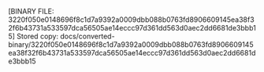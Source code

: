 [BINARY FILE: 3220f050e0148696f8c1d7a9392a0009dbb088b0763fd8906609145ea38f32f6b43731a533597dca56505ae14eccc97d361dd563d0aec2dd6681de3bbb15]
Stored copy: docs/converted-binary/3220f050e0148696f8c1d7a9392a0009dbb088b0763fd8906609145ea38f32f6b43731a533597dca56505ae14eccc97d361dd563d0aec2dd6681de3bbb15
